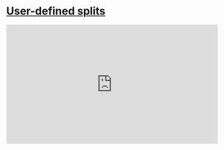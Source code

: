 # [User-defined splits](/wilcom-docs/Summary/summary_-_create/User-defined_splits)

<iframe src="https://www.youtube.com/embed/LaIjo38TuMM" frameborder="0" 
      allow="accelerometer; autoplay; clipboard-write; encrypted-media; gyroscope; picture-in-picture" 
      allowfullscreen="" style="width: 560px; height: 315px;">
</iframe>

